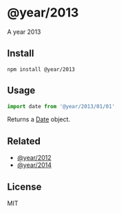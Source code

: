 # @year/2013

A year 2013

## Install

~~~
npm install @year/2013
~~~

## Usage

~~~js
import date from '@year/2013/01/01'
~~~

Returns a [Date](https://developer.mozilla.org/en-US/docs/Web/JavaScript/Reference/Global_Objects/Date) object.

## Related

* [@year/2012](https://github.com/antonmedv/year/tree/master/packages/2012)
* [@year/2014](https://github.com/antonmedv/year/tree/master/packages/2014)

## License

MIT
